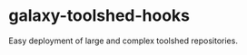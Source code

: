 galaxy-toolshed-hooks
=====================

Easy deployment of large and complex toolshed repositories.
